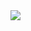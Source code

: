 <img src="https://github-readme-stats.vercel.app/api?username=specik&count_private=true&show_icons=true&theme=dark&hide_title=true&hide_border=true" />

<!--
**specik/specik** is a ✨ _special_ ✨ repository because its `README.md` (this file) appears on your GitHub profile.

Here are some ideas to get you started:

- 🔭 I’m currently working on ...
- 🌱 I’m currently learning ...
- 👯 I’m looking to collaborate on ...
- 🤔 I’m looking for help with ...
- 💬 Ask me about ...
- 📫 How to reach me: ...
- 😄 Pronouns: ...
- ⚡ Fun fact: ...
-->

